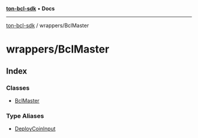 [**ton-bcl-sdk**](../../README.md) • **Docs**

***

[ton-bcl-sdk](../../README.md) / wrappers/BclMaster

# wrappers/BclMaster

## Index

### Classes

- [BclMaster](classes/BclMaster.md)

### Type Aliases

- [DeployCoinInput](type-aliases/DeployCoinInput.md)
